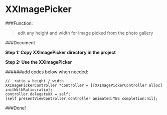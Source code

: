 # XXImagePicker
###Function:

>edit any height and width for image picked from the photo gallery


###Document

**Step 1: Copy XXImagePicker directory in the project**

**Step 2: Use the XXImagePicker**

######add codes below when needed:

	//  ratio = height / width
	XXImagePickerController *controller = [[XXImagePickerController alloc] initWithRatio:ratio];
	controller.delegateXX = self;
	[self presentViewController:controller animated:YES completion:nil];

###Done!